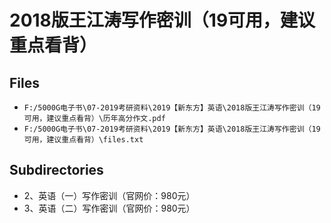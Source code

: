 # 2018版王江涛写作密训（19可用，建议重点看背）

## Files

- `F:/5000G电子书\07-2019考研资料\2019【新东方】英语\2018版王江涛写作密训（19可用，建议重点看背）\历年高分作文.pdf`
- `F:/5000G电子书\07-2019考研资料\2019【新东方】英语\2018版王江涛写作密训（19可用，建议重点看背）\files.txt`

## Subdirectories

- 2、英语（一）写作密训（官网价：980元）
- 3、英语（二）写作密训（官网价：980元）
